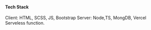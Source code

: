 
#### Tech Stack
Client: HTML, SCSS, JS, Bootstrap
Server: Node,TS, MongDB, Vercel Serveless function.

